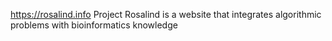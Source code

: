 https://rosalind.info
Project Rosalind is a website that integrates algorithmic problems with bioinformatics knowledge
